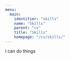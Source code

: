 ```yaml
---
menu:
  main:
    identifier: "skills"
    name: "Skills"
    parent: "cv"
    title: "Skills"
    homepage: "/cv/skills/"
---
```

I can do things
